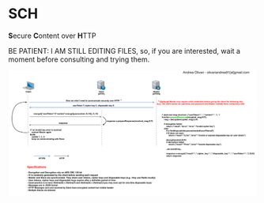 # SCH
**S**ecure **C**ontent over **H**TTP

BE PATIENT: I AM STILL EDITING FILES, so, if you are interested, wait a moment before consulting and trying them.

![alt tag](https://raw.githubusercontent.com/AndreaLVR/SCH/master/documentation/SCH_Diagram.png)
